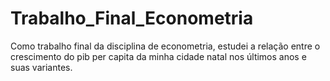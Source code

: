 # Trabalho_Final_Econometria
Como trabalho final da disciplina de econometria, estudei a relação entre o crescimento do pib per capita da minha cidade natal nos últimos anos e suas variantes.
